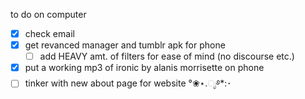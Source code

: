 to do on computer

- [x] check email
- [x] get revanced manager and tumblr apk for phone
	- [ ] add HEAVY amt. of filters for ease of mind (no discourse etc.)
- [x] put a working mp3 of ironic by alanis morrisette on phone
- [ ] tinker with new about page for website
°❀⋆.ೃ࿔*:･